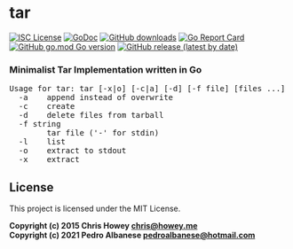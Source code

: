 # tar
[![ISC License](http://img.shields.io/badge/license-MIT-blue.svg)](https://github.com/pedroalbanese/tar/blob/master/LICENSE.md) 
[![GoDoc](https://godoc.org/github.com/pedroalbanese/tar?status.png)](http://godoc.org/github.com/pedroalbanese/tar)
[![GitHub downloads](https://img.shields.io/github/downloads/pedroalbanese/tar/total.svg?logo=github&logoColor=white)](https://github.com/pedroalbanese/tar/releases)
[![Go Report Card](https://goreportcard.com/badge/github.com/pedroalbanese/tar)](https://goreportcard.com/report/github.com/pedroalbanese/tar)
[![GitHub go.mod Go version](https://img.shields.io/github/go-mod/go-version/pedroalbanese/tar)](https://golang.org)
[![GitHub release (latest by date)](https://img.shields.io/github/v/release/pedroalbanese/tar)](https://github.com/pedroalbanese/tar/releases)
###  Minimalist Tar Implementation written in Go
<pre>Usage for tar: tar [-x|o] [-c|a] [-d] [-f file] [files ...]
  -a    append instead of overwrite
  -c    create
  -d    delete files from tarball
  -f string
        tar file ('-' for stdin)
  -l    list
  -o    extract to stdout
  -x    extract</pre>
## License

This project is licensed under the MIT License.

**Copyright (c) 2015 Chris Howey <chris@howey.me>**  
**Copyright (c) 2021 Pedro Albanese <pedroalbanese@hotmail.com>**
